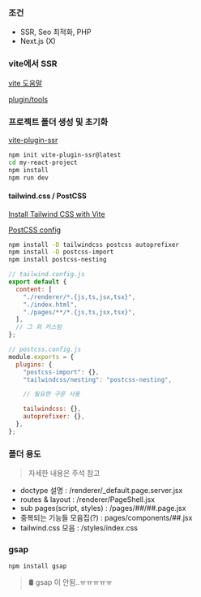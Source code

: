 ### 조건

- SSR, Seo 최적화, PHP
- Next.js (X)

### vite에서 SSR

[vite 도움말](https://ko.vitejs.dev/guide/ssr.html)

[plugin/tools](https://github.com/vitejs/awesome-vite#ssr)

### 프로젝트 폴더 생성 및 초기화

[vite-plugin-ssr](https://vite-plugin-ssr.com/)

```bash
npm init vite-plugin-ssr@latest
cd my-react-project
npm install
npm run dev
```

#### tailwind.css / PostCSS

[Install Tailwind CSS with Vite](https://tailwindcss.com/docs/guides/vite)

[PostCSS config](https://tailwindcss.com/docs/using-with-preprocessors#nesting)

```bash
npm install -D tailwindcss postcss autoprefixer
npm install -D postcss-import
npm install postcss-nesting

```

```js
// tailwind.config.js
export default {
  content: [
    "./renderer/*.{js,ts,jsx,tsx}",
    "./index.html",
    "./pages/**/*.{js,ts,jsx,tsx}",
  ],
  // 그 외 커스텀
};

// postcss.config.js
module.exports = {
  plugins: {
    "postcss-import": {},
    "tailwindcss/nesting": "postcss-nesting",

    // 필요한 구문 사용

    tailwindcss: {},
    autoprefixer: {},
  },
};
```

### 폴더 용도

> 자세한 내용은 주석 참고

- doctype 설명 : /renderer/\_default.page.server.jsx
- routes & layout : /renderer/PageShell.jsx
- sub pages(script, styles) : /pages/##/##.page.jsx
- 중복되는 기능들 모음집(?) : pages/components/##.jsx
- tailwind.css 모음 : /styles/index.css

### gsap

`npm install gsap`

> 🛢 gsap 이 안됨..ㅠㅠㅠㅠㅠ
